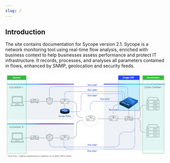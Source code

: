 ```yaml
---
slug: /
---
```


## Introduction

The site contains documentation for Sycope version 2.1. Sycope is a network monitoring tool using real-time flow analysis, enriched with business context to help businesses assess performance and protect IT infrastructure. It records, processes, and analyses all parameters contained in flows, enhanced by SNMP, geolocation and security feeds. 

![image-20220610130841904](assets/01-Introduction/image-20220610130841904.png)
